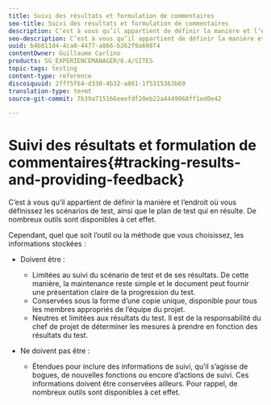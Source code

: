 ```yaml
---
title: Suivi des résultats et formulation de commentaires
seo-title: Suivi des résultats et formulation de commentaires
description: C’est à vous qu’il appartient de définir la manière et l’endroit où vous définissez les scénarios de test, ainsi que le plan de test qui en résulte.
seo-description: C’est à vous qu’il appartient de définir la manière et l’endroit où vous définissez les scénarios de test, ainsi que le plan de test qui en résulte.
uuid: b4b811d4-4ca0-4477-a866-b262f9a698f4
contentOwner: Guillaume Carlino
products: SG_EXPERIENCEMANAGER/6.4/SITES
topic-tags: testing
content-type: reference
discoiquuid: 2fff5f64-d330-4b32-a861-1f5315363b69
translation-type: tm+mt
source-git-commit: 7b39a715166eeefdf20eb22a4449068ff1ed0e42

---
```



# Suivi des résultats et formulation de commentaires{#tracking-results-and-providing-feedback}

C’est à vous qu’il appartient de définir la manière et l’endroit où vous définissez les scénarios de test, ainsi que le plan de test qui en résulte. De nombreux outils sont disponibles à cet effet.

Cependant, quel que soit l’outil ou la méthode que vous choisissez, les informations stockées :

* Doivent être :

   * Limitées au suivi du scénario de test et de ses résultats. De cette manière, la maintenance reste simple et le document peut fournir une présentation claire de la progression du test.
   * Conservées sous la forme d’une copie unique, disponible pour tous les membres appropriés de l’équipe du projet.
   * Neutres et limitées aux résultats du test. Il est de la responsabilité du chef de projet de déterminer les mesures à prendre en fonction des résultats du test.

* Ne doivent pas être :

   * Étendues pour inclure des informations de suivi, qu’il s’agisse de bogues, de nouvelles fonctions ou encore d’actions de suivi. Ces informations doivent être conservées ailleurs. Pour rappel, de nombreux outils sont disponibles à cet effet.

